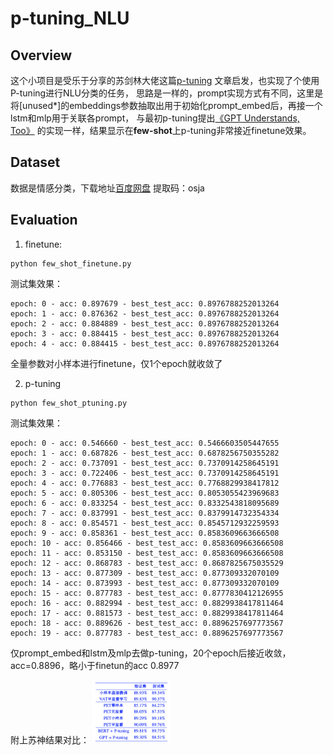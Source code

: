 # p-tuning_NLU


## Overview

这个小项目是受乐于分享的苏剑林大佬这篇[p-tuning](https://kexue.fm/archives/8295) 文章启发，也实现了个使用P-tuning进行NLU分类的任务，
思路是一样的，prompt实现方式有不同，这里是将[unused*]的embeddings参数抽取出用于初始化prompt_embed后，再接一个lstm和mlp用于关联各prompt，
与最初p-tuning提出[《GPT Understands, Too》](https://arxiv.org/abs/2103.10385) 的实现一样，结果显示在**few-shot**上p-tuning非常接近finetune效果。


## Dataset

数据是情感分类，下载地址[百度网盘](https://pan.baidu.com/s/1QonWjVp2Ef4Q6JxSbQ_cXg) 提取码：osja


## Evaluation

1. finetune:
```
python few_shot_finetune.py
```
测试集效果：
```
epoch: 0 - acc: 0.897679 - best_test_acc: 0.8976788252013264
epoch: 1 - acc: 0.876362 - best_test_acc: 0.8976788252013264
epoch: 2 - acc: 0.884889 - best_test_acc: 0.8976788252013264
epoch: 3 - acc: 0.884415 - best_test_acc: 0.8976788252013264
epoch: 4 - acc: 0.884415 - best_test_acc: 0.8976788252013264
```
全量参数对小样本进行finetune，仅1个epoch就收敛了

2. p-tuning
```
python few_shot_ptuning.py
```
测试集效果：
```
epoch: 0 - acc: 0.546660 - best_test_acc: 0.5466603505447655
epoch: 1 - acc: 0.687826 - best_test_acc: 0.6878256750355282
epoch: 2 - acc: 0.737091 - best_test_acc: 0.7370914258645191
epoch: 3 - acc: 0.722406 - best_test_acc: 0.7370914258645191
epoch: 4 - acc: 0.776883 - best_test_acc: 0.7768829938417812
epoch: 5 - acc: 0.805306 - best_test_acc: 0.8053055423969683
epoch: 6 - acc: 0.833254 - best_test_acc: 0.8332543818095689
epoch: 7 - acc: 0.837991 - best_test_acc: 0.8379914732354334
epoch: 8 - acc: 0.854571 - best_test_acc: 0.8545712932259593
epoch: 9 - acc: 0.858361 - best_test_acc: 0.8583609663666508
epoch: 10 - acc: 0.856466 - best_test_acc: 0.8583609663666508
epoch: 11 - acc: 0.853150 - best_test_acc: 0.8583609663666508
epoch: 12 - acc: 0.868783 - best_test_acc: 0.8687825675035529
epoch: 13 - acc: 0.877309 - best_test_acc: 0.877309332070109
epoch: 14 - acc: 0.873993 - best_test_acc: 0.877309332070109
epoch: 15 - acc: 0.877783 - best_test_acc: 0.8777830412126955
epoch: 16 - acc: 0.882994 - best_test_acc: 0.8829938417811464
epoch: 17 - acc: 0.881573 - best_test_acc: 0.8829938417811464
epoch: 18 - acc: 0.889626 - best_test_acc: 0.8896257697773567
epoch: 19 - acc: 0.877783 - best_test_acc: 0.8896257697773567
```
仅prompt_embed和lstm及mlp去做p-tuning，20个epoch后接近收敛，acc=0.8896，略小于finetun的acc 0.8977

附上苏神结果对比：
<img src="img.png" alt="img" height="25%" width="25%" />

